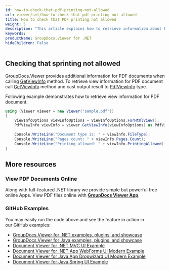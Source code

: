 ```yaml
---
id: how-to-check-that-pdf-printing-not-allowed
url: viewer/net/how-to-check-that-pdf-printing-not-allowed
title: How to check that PDF printing not allowed
weight: 5
description: "This article explains how to retrieve information about PDF Documents with GroupDocs.Viewer within your .NET applications."
keywords: 
productName: GroupDocs.Viewer for .NET
hideChildren: False
---
```

## Checking that sprinting not allowed

GroupDocs.Viewer provides additional information for PDF documents when calling [GetViewInfo](https://apireference.groupdocs.com/net/viewer/groupdocs.viewer/viewer/methods/getviewinfo) method. To retrieve view information for PDF document call [GetViewInfo](https://apireference.groupdocs.com/net/viewer/groupdocs.viewer/viewer/methods/getviewinfo) method and cast output result to [PdfViewInfo](https://apireference.groupdocs.com/net/viewer/groupdocs.viewer.results/pdfviewinfo) type.

Following example demonstrates how to retrieve view information for PDF document.

```csharp
using (Viewer viewer = new Viewer("sample.pdf"))
{
    ViewInfoOptions viewInfoOptions = ViewInfoOptions.ForHtmlView();
    PdfViewInfo viewInfo = viewer.GetViewInfo(viewInfoOptions) as PdfViewInfo;

    Console.WriteLine("Document type is: " + viewInfo.FileType);
    Console.WriteLine("Pages count: " + viewInfo.Pages.Count);
    Console.WriteLine("Printing allowed: " + viewInfo.PrintingAllowed);
}
```

## More resources

### View PDF Documents Online

Along with full-featured .NET library we provide simple but powerful free online Apps.
View PDF files online with **[GroupDocs Viewer App](https://products.groupdocs.app/viewer/pdf)**.

### GitHub Examples

You may easily run the code above and see the feature in action in our GitHub examples:

* [GroupDocs.Viewer for .NET examples, plugins, and showcase](https://github.com/groupdocs-viewer/GroupDocs.Viewer-for-.NET)
* [GroupDocs.Viewer for Java examples, plugins, and showcase](https://github.com/groupdocs-viewer/GroupDocs.Viewer-for-Java)
* [Document Viewer for .NET MVC UI Example](https://github.com/groupdocs-viewer/GroupDocs.Viewer-for-.NET-MVC)
* [Document Viewer for .NET App WebForms UI Modern Example](https://github.com/groupdocs-viewer/GroupDocs.Viewer-for-.NET-WebForms)
* [Document Viewer for Java App Dropwizard UI Modern Example](https://github.com/groupdocs-viewer/GroupDocs.Viewer-for-Java-Dropwizard)
* [Document Viewer for Java Spring UI Example](https://github.com/groupdocs-viewer/GroupDocs.Viewer-for-Java-Spring)
